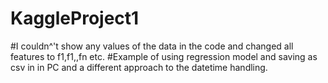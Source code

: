 # KaggleProject1

#I couldn^'t show any values of the data in the code and changed all features to f1,f1,,fn etc.
#Example of using regression model and saving as csv in in PC and a different approach to the datetime handling.
